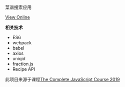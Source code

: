 菜谱搜索应用

[View Online](https://byo-forkify.netlify.com/)


**相关技术**

- ES6
- webpack
- babel
- axios
- uniqid
- fraction.js
- Recipe API

此项目来源于课程[The Complete JavaScript Course 2019](https://www.udemy.com/the-complete-javascript-course/)





